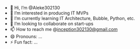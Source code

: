 - 👋 Hi, I’m @Aleke302130
- 👀 I’m interested in producing IT MVPs
- 🌱 I’m currently learning IT Architecture, Bubble, Python, etc.
- 💞️ I’m looking to collaborate on start-ups
- 📫 How to reach me @inception302130@gmail.com
- 😄 Pronouns: ...
- ⚡ Fun fact: ...

<!---
Aleke302130/Aleke302130 is a ✨ special ✨ repository because its `README.md` (this file) appears on your GitHub profile.
You can click the Preview link to take a look at your changes.
--->
